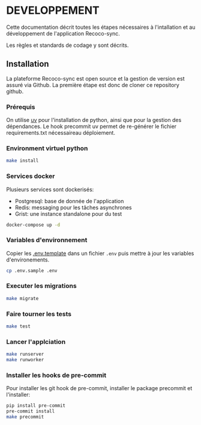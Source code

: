 # DEVELOPPEMENT

Cette documentation décrit toutes les étapes nécessaires à l'intallation et au développement de l'application Recoco-sync.

Les règles et standards de codage y sont décrits.

## Installation

La plateforme Recoco-sync est open source et la gestion de version est assuré via Github.
La première étape est donc de cloner ce repository github.

### Prérequis

On utilise [uv](https://docs.astral.sh/uv/) pour l'installation de python, ainsi que pour la gestion des dépendances. Le hook precommit uv permet de re-générer le fichier requirements.txt nécessaireau déploiement.

### Environment virtuel python

```sh
make install
```

### Services docker

Plusieurs services sont dockerisés:
- Postgresql: base de donnée de l'application
- Redis: messaging pour les tâches asynchrones
- Grist: une instance standalone pour du test

```sh
docker-compose up -d
```

### Variables d'environnement

Copier les [.env.template](.env.template) dans un fichier `.env` puis mettre à jour les variables d'environements.

```sh
cp .env.sample .env
```

### Executer les migrations

```sh
make migrate
```

### Faire tourner les tests

```sh
make test
```

### Lancer l'applciation

```sh
make runserver
make runworker
```

### Installer les hooks de pre-commit

Pour installer les git hook de pre-commit, installer le package precommit et l'installer:

```sh
pip install pre-commit
pre-commit install
make precommit
```
